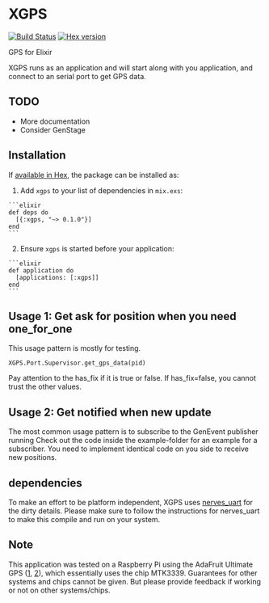 # XGPS
[![Build Status](https://travis-ci.org/rveshovda/xgps.svg?branch=master)](https://travis-ci.org/rveshovda/xgps)
[![Hex version](https://img.shields.io/hexpm/v/xgps.svg "Hex version")](https://hex.pm/packages/xgps)

GPS for Elixir

XGPS runs as an application and will start along with you application, and connect to an serial port to get GPS data.

## TODO
- More documentation
- Consider GenStage

## Installation

If [available in Hex](https://hex.pm/docs/publish), the package can be installed as:

  1. Add `xgps` to your list of dependencies in `mix.exs`:

    ```elixir
    def deps do
      [{:xgps, "~> 0.1.0"}]
    end
    ```

  2. Ensure `xgps` is started before your application:

    ```elixir
    def application do
      [applications: [:xgps]]
    end
    ```

## Usage 1: Get ask for position when you need one_for_one
This usage pattern is mostly for testing.
```{:ok, pid} = XGPS.Ports_supervisor.start_port("/dev/serial0")
XGPS.Port.Supervisor.get_gps_data(pid)
```

Pay attention to the has_fix if it is true or false. If has_fix=false, you cannot trust the other values.

## Usage 2: Get notified when new update
The most common usage pattern is to subscribe to the GenEvent publisher running
Check out the code inside the example-folder for an example for a subscriber. You need to implement identical code on you side to receive new positions.

## dependencies
To make an effort to be platform independent, XGPS uses [nerves_uart](https://github.com/nerves-project/nerves_uart) for the dirty details. Please make sure to follow the instructions for nerves_uart to make this compile and run on your system.

## Note
This application was tested on a Raspberry Pi using the AdaFruit Ultimate GPS ([1](https://www.adafruit.com/products/746), [2](https://www.adafruit.com/products/2324)), which essentially uses the chip MTK3339. Guarantees for other systems and chips cannot be given. But please provide feedback if working or not on other systems/chips.
